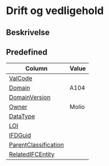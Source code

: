 # Drift og vedligehold

## Beskrivelse

## Predefined

| Column                                                              | Value |
| ------------------------------------------------------------------- | ----- |
| [ValCode](../../Attributes/ValCode.md)                              |       |
| [Domain](../../Attributes/Domain.md)                                | A104  |
| [DomainVersion](../../Attributes/DomainVersion.md)                  |       |
| [Owner](../../Attributes/Owner.md)                                  | Molio |
| [DataType](../../Attributes/DataType.md)                            |       |
| [LOI](../../Attributes/LOI.md)                                      |       |
| [IFDGuid](../../Attributes/IFDGuid.md)                              |       |
| [ParentClassification](../../Attributes/IFCParentClassification.md) |       |
| [RelatedIFCEntity](../../Attributes/RelatedIFCEntity.md)            |       |
